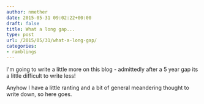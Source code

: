 ```yaml
---
author: nmether
date: 2015-05-31 09:02:22+00:00
draft: false
title: What a long gap...
type: post
url: /2015/05/31/what-a-long-gap/
categories:
- ramblings
---
```


I'm going to write a little more on this blog - admittedly after a 5 year gap
its a little difficult to write less!

Anyhow I have a little ranting and a bit of general meandering thought to
write down, so here goes.
